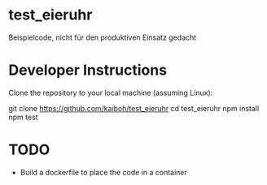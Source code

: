 # test_eieruhr

Beispielcode, nicht für den produktiven Einsatz gedacht


# Developer Instructions

Clone the repository to your local machine (assuming Linux):

git clone https://github.com/kaiboh/test_eieruhr 
cd test_eieruhr
npm install
npm test

# TODO

- Build a dockerfile to place the code in a container

